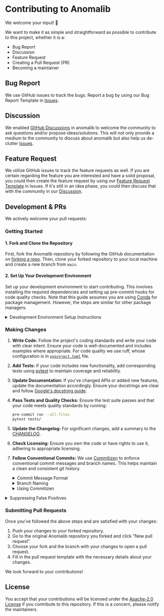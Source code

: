 # Contributing to Anomalib

We welcome your input! 👐

We want to make it as simple and straightforward as possible to contribute to this project, whether it is a:

- Bug Report
- Discussion
- Feature Request
- Creating a Pull Request (PR)
- Becoming a maintainer

## Bug Report

We use GitHub issues to track the bugs. Report a bug by using our Bug Report Template in [Issues](https://github.com/open-edge-platform/anomalib/issues/new?assignees=&labels=&projects=&template=bug_report.yaml&title=%5BBug%5D%3A+).

## Discussion

We enabled [GitHub Discussions](https://github.com/open-edge-platform/anomalib/discussions/) in anomalib to welcome the community to ask questions and/or propose ideas/solutions. This will not only provide a medium to the community to discuss about anomalib but also help us de-clutter [Issues](https://github.com/open-edge-platform/anomalib/issues/new?assignees=&labels=&template=bug_report.md).

## Feature Request

We utilize GitHub issues to track the feature requests as well. If you are certain regarding the feature you are interested and have a solid proposal, you could then create the feature request by using our [Feature Request Template](https://github.com/open-edge-platform/anomalib/issues/new?assignees=&labels=&template=feature_request.md) in Issues. If it's still in an idea phase, you could then discuss that with the community in our [Discussion](https://github.com/open-edge-platform/anomalib/discussions/categories/ideas).

## Development & PRs

We actively welcome your pull requests:

### Getting Started

#### 1. Fork and Clone the Repository

First, fork the Anomalib repository by following the GitHub documentation on [forking a repo](https://docs.github.com/en/enterprise-cloud@latest/pull-requests/collaborating-with-pull-requests/working-with-forks/fork-a-repo). Then, clone your forked repository to your local machine and create a new branch from `main`.

#### 2. Set Up Your Development Environment

Set up your development environment to start contributing. This involves installing the required dependencies and setting up pre-commit hooks for code quality checks. Note that this guide assumes you are using [Conda](https://docs.conda.io/en/latest/) for package management. However, the steps are similar for other package managers.

<details>
<summary>Development Environment Setup Instructions</summary>

1. Create and activate a new Conda environment:

   ```bash
   conda create -n anomalib_dev python=3.10
   conda activate anomalib_dev
   ```

2. Install the development requirements:

   ```bash
   # Option I: Via anomalib install
   anomalib install --option dev

   #Option II: Via pip install
   pip install -e .[dev]
   ```

   Optionally, for a full installation with all dependencies:

   ```bash
   # Option I: via anomalib install
   anomalib install --option full

   # Option II: via pip install
   pip install -e .[full]
   ```

3. Install and configure pre-commit hooks:

   ```bash
   pre-commit install
   ```

Pre-commit hooks help ensure code quality and consistency. After each commit,
`pre-commit` will automatically run the configured checks for the changed file.
If you would like to manually run the checks for all files, use:

```bash
pre-commit run --all-files
```

To bypass pre-commit hooks temporarily (e.g., for a work-in-progress commit),
use:

```bash
git commit -m 'WIP commit' --no-verify
```

However, make sure to address any pre-commit issues before finalizing your pull request.

</details>

### Making Changes

1. **Write Code:** Follow the project's coding standards and write your code with clear intent. Ensure your code is well-documented and includes examples where appropriate. For code quality we use ruff, whose configuration is in [`pyproject.toml`](pyproject.toml) file.

2. **Add Tests:** If your code includes new functionality, add corresponding tests using [pytest](https://docs.pytest.org/en/7.4.x/) to maintain coverage and reliability.

3. **Update Documentation:** If you've changed APIs or added new features, update the documentation accordingly. Ensure your docstrings are clear and follow [Google's docstring guide](https://google.github.io/styleguide/pyguide.html#38-comments-and-docstrings).

4. **Pass Tests and Quality Checks:** Ensure the test suite passes and that your code meets quality standards by running:

   ```bash
   pre-commit run --all-files
   pytest tests/
   ```

5. **Update the Changelog:** For significant changes, add a summary to the [CHANGELOG](CHANGELOG.md).

6. **Check Licensing:** Ensure you own the code or have rights to use it, adhering to appropriate licensing.

7. **Follow Conventional Commits:** We use [Commitizen](https://commitizen-tools.github.io/commitizen/) to enforce conventional commit messages and branch names. This helps maintain a clean and consistent git history.

   <details>
   <summary>Commit Message Format</summary>

   Each commit message consists of a **header**, a **body**, and a **footer**:

   ```text
   <type>(<scope>): <description>

   [optional body]

   [optional footer]
   ```

   **Types:**
   - `feat`: A new feature
   - `fix`: A bug fix
   - `docs`: Documentation changes
   - `style`: Code style changes
   - `refactor`: Code refactoring
   - `perf`: Performance improvements
   - `test`: Adding or modifying tests
   - `build`: Build system changes
   - `ci`: CI configuration changes
   - `chore`: General maintenance

   **Scopes:**
   - `data`: Data loading, processing, or augmentation
   - `model`: Model architecture or implementation
   - `metric`: Evaluation metrics
   - `utils`: Utility functions
   - `cli`: Command-line interface
   - `docs`: Documentation
   - `ci`: CI/CD configuration
   - `engine`: Training/inference engine
   - `visualization`: Visualization tools
   - `benchmarking`: Benchmarking tools
   - `logger`: Logging functionality
   - `openvino`: OpenVINO integration
   - `notebooks`: Jupyter notebooks

   **Rules:**
   - The type and scope are case-sensitive
   - The type must be lowercase
   - The description should be in present tense
   - The description should not end with a period
   - The description should not be in sentence-case, start-case, pascal-case, or upper-case

   **Examples:**

   ```text
   feat(model): add transformer architecture for anomaly detection

   - Implement self-attention mechanism
   - Add positional encoding
   - Add transformer encoder blocks

   Closes #123
   ```

   ```text
   fix(data): handle corrupted image files

   - Add error handling for corrupted images
   - Skip corrupted files during training
   - Log skipped files for debugging
   ```

   </details>

   <details>
   <summary>Branch Naming</summary>

   Branch names must follow the format:

   ```text
   <type>/<scope>/<description>
   ```

   **Examples:**
   - `feat/model/add-transformer`
   - `fix/data/load-image-bug`
   - `docs/readme/update-installation`
   - `refactor/utils/optimize-performance`

   The type and scope should match the ones used in commit messages.
   </details>

   <details>
   <summary>Using Commitizen</summary>
   1. Stage your changes and create a commit using Commitizen:

      First, stage your changes:

      ```bash
      git add <files>
      # or
      git add .  # to add all changes
      ```

      Then, create a commit with Commitizen:

      ```bash
      # Regular commit
      cz commit
      # or
      cz c -- -s
      ```

   Commitizen will guide you through an interactive process to create a conventional commit message.

   </details>

<details>
<summary>Suppressing False Positives</summary>

If necessary, to suppress _false_ positives, add inline comment with specific syntax.
Please also add a comment explaining _why_ you decided to disable a rule or provide a risk-acceptance reason.

#### Bandit

Findings can be ignored inline with `# nosec BXXX` comments.

```python
import subprocess # nosec B404 # this is actually fine
```

[Details](https://bandit.readthedocs.io/en/latest/config.html#exclusions) in Bandit docs.

#### Zizmor

Findings can be ignored inline with `# zizmor: ignore[rulename]` comments.

```yaml
uses: actions/checkout@v3 # zizmor: ignore[artipacked] this is actually fine
```

[Details](https://woodruffw.github.io/zizmor/usage/#with-comments) in Zizmor docs.

#### Semgrep

Findings can be ignored inline with `# nosemgrep: rule-id` comments.

```python
    # nosemgrep: python.lang.security.audit.dangerous-system-call.dangerous-system-call # this is actually fine
    r = os.system(' '.join(command))
```

[Details](https://semgrep.dev/docs/ignoring-files-folders-code) in Semgrep docs.

</details>

### Submitting Pull Requests

Once you've followed the above steps and are satisfied with your changes:

1. Push your changes to your forked repository.
2. Go to the original Anomalib repository you forked and click "New pull request".
3. Choose your fork and the branch with your changes to open a pull request.
4. Fill in the pull request template with the necessary details about your changes.

We look forward to your contributions!

## License

You accept that your contributions will be licensed under the [Apache-2.0 License](https://choosealicense.com/licenses/apache-2.0/) if you contribute to this repository. If this is a concern, please notify the maintainers.
